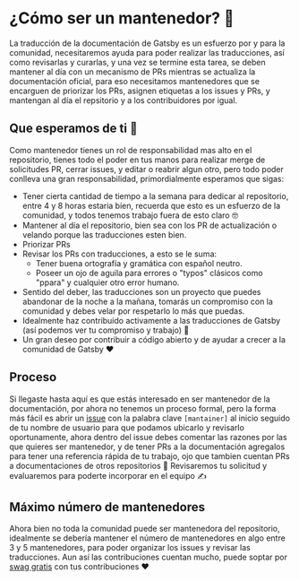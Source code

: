 # ¿Cómo ser un mantenedor? 🤔

La traducción de la documentación de Gatsby es un esfuerzo por y para la comunidad, necesitaremos ayuda para poder realizar las traducciones, así como revisarlas y curarlas, y una vez se termine esta tarea, se deben mantener al día con un mecanismo de PRs mientras se actualiza la documentación oficial, para eso necesitamos mantenedores que se encarguen de priorizar los PRs, asignen etiquetas a los issues y PRs, y mantengan al día el repsitorio y a los contribuidores por igual.

## Que esperamos de ti 🧙‍

Como mantenedor tienes un rol de responsabilidad mas alto en el repositorio, tienes todo el poder en tus manos para realizar merge de solicitudes PR, cerrar issues, y editar  o reabrir algun otro, pero todo poder conlleva una gran responsabilidad, primordialmente esperamos que sigas:

- Tener cierta cantidad de tiempo a la semana para dedicar al repositorio, entre 4 y 8 horas estaria bien, recuerda que esto es un esfuerzo de la comunidad, y todos tenemos trabajo fuera de esto claro 🤓
- Mantener al día el repositorio, bien sea con los PR de actualización o velando porque las traducciones esten bien.
- Priorizar PRs
- Revisar los PRs con traducciones, a esto se le suma:
  - Tener buena ortografía y gramática con español neutro.
  - Poseer un ojo de aguila para errores o "typos" clásicos como "ppara" y cualquier otro error humano.
- Sentido del deber, las traducciones son un proyecto que puedes abandonar de la noche a la mañana, tomarás un compromiso con la comunidad y debes velar por respetarlo lo más que puedas.
- Idealmente haz contribuido activamente a las traducciones de Gatsby (así podemos ver tu compromiso y trabajo) 🧐
- Un gran deseo por contribuir a código abierto y de ayudar a crecer a la comunidad de Gatsby ❤️

## Proceso

Si llegaste hasta aquí es que estás interesado en ser mantenedor de la documentación, por ahora no tenemos un proceso formal, pero la forma más fácil es abrir un [issue](https://github.com/gatsbyjs/gatsby-es/issues) con la palabra clave `[mantainer]` al inicio seguido de tu nombre de usuario para que podamos ubicarlo y revisarlo oportunamente, ahora dentro del issue debes comentar las razones por las que quieres ser mantenedor, y de tener PRs a la documentación agregalos para tener una referencia rápida de tu trabajo, ojo que tambien cuentan PRs a documentaciones de otros repositorios 🚀 Revisaremos tu solicitud y evaluaremos para poderte incorporar en el equipo ✍️

## Máximo número de mantenedores

Ahora bien no toda la comunidad puede ser mantenedora del repositorio, idealmente se debería mantener el número de mantenedores en algo entre 3 y 5 mantenedores, para poder organizar los issues y revisar las traducciones. Aun así las contribuciones cuentan mucho, puede soptar por [swag gratis]((https://www.gatsbyjs.org/contributing/contributor-swag/)) con tus contribuciones ❤️
